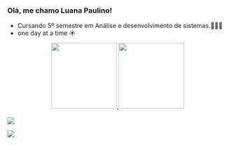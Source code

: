    ### Olá, me chamo Luana Paulino! 
  
  - Cursando 5º semestre em Análise e desenvolvimento de sistemas.👩🏻‍💻
  - one day at a time ☀️


<div align="center">
  <a href="https://github.com/luanapaulino">
  <img height="150em" src="https://github-readme-stats.vercel.app/api?username=luanapaulino&show_icons=true&theme=dracula&include_all_commits=true&count_private=true"/>
  <img height="150em" src="https://github-readme-stats.vercel.app/api/top-langs/?username=luanapaulino&layout=compact&langs_count=7&theme=dracula"/>
</div>
  
<div style="display: inline_block"><br>
</div>
   <a href="https://www.linkedin.com/in/luana-paulino-9a3548210/" target="_blank"><img src="https://img.shields.io/badge/LinkedIn-0077B5?style=for-the-badge&logo=linkedin&logoColor=white" target="_blank"></a>
  
   <a href="https://www.instagram.com/luanapaulino._/" target="_blank"><img src="https://img.shields.io/badge/Instagram-E4405F?style=for-the-badge&logo=instagram&logoColor=white" target="_blank"></a>
  <div>
  </div>
